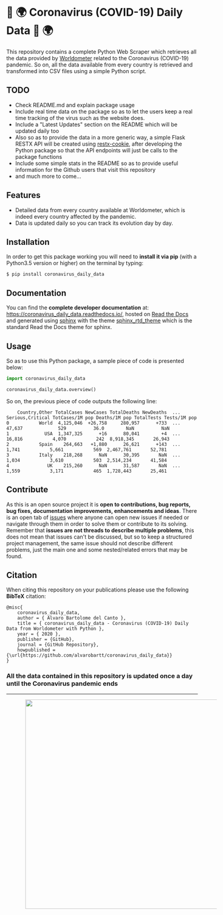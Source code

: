 # 🦠 :earth_africa: Coronavirus (COVID-19) Daily Data 🦠 :earth_africa:

This repository contains a complete Python Web Scraper which retrieves all the data provided by [Worldometer](https://www.worldometers.info/coronavirus/) related to the Coronavirus (COVID-19) pandemic. So on, all the data available from every country is retrieved and transformed into CSV files using a simple Python script.

## TODO

- Check README.md and explain package usage
- Include real time data on the package so as to let the users keep a real time tracking of the virus such as the website does.
- Include a "Latest Updates" section on the README which will be updated daily too
- Also so as to provide the data in a more generic way, a simple Flask RESTX API will be created using [restx-cookie](https://github.com/alvarobartt/restx-cookie), after developing the Python package so that the API endpoints will just be calls to the package functions
- Include some simple stats in the README so as to provide useful information for the Github users that visit this repository
- and much more to come...

## Features

- Detailed data from every country available at Worldometer, which is indeed every country affected by the pandemic.
- Data is updated daily so you can track its evolution day by day.

## Installation

In order to get this package working you will need to **install it via pip** (with a Python3.5 version or higher) on the terminal by typing:

``$ pip install coronavirus_daily_data``

## Documentation

You can find the **complete developer documentation** at: https://coronavirus_daily_data.readthedocs.io/, hosted on [Read the Docs](https://readthedocs.org/) and generated using [sphinx](https://www.sphinx-doc.org/en/master/) with the theme [sphinx_rtd_theme](https://github.com/readthedocs/sphinx_rtd_theme) which is the standard Read the Docs theme for sphinx.

## Usage

So as to use this Python package, a sample piece of code is presented below:

```python
import coronavirus_daily_data

coronavirus_daily_data.overview()
```

So on, the previous piece of code outputs the following line:

```{r, engine='python', count_lines}
    Country,Other TotalCases NewCases TotalDeaths NewDeaths  ... Serious,Critical TotCases/1M pop Deaths/1M pop TotalTests Tests/1M pop
0           World  4,125,046  +26,758     280,957      +733  ...           47,637             529          36.0        NaN          NaN
1             USA  1,347,325      +16      80,041        +4  ...           16,816           4,070           242  8,918,345       26,943
2           Spain    264,663   +1,880      26,621      +143  ...            1,741           5,661           569  2,467,761       52,781
3           Italy    218,268      NaN      30,395       NaN  ...            1,034           3,610           503  2,514,234       41,584
4              UK    215,260      NaN      31,587       NaN  ...            1,559           3,171           465  1,728,443       25,461
```

## Contribute

As this is an open source project it is **open to contributions, bug reports, bug fixes, documentation improvements, enhancements and ideas**. There is an open tab of [issues](https://github.com/alvarobartt/coronavirus_daily_data/issues) where anyone can open new issues if needed or navigate through them in order to solve them or contribute to its solving. Remember that **issues are not threads to describe multiple problems**, this does not mean that issues can't be discussed, but so to keep a structured project management, the same issue should not describe different problems, just the main one and some nested/related errors that may be found.

## Citation

When citing this repository on your publications please use the following **BibTeX** citation:

```
@misc{
    coronavirus_daily_data,
    author = { Alvaro Bartolome del Canto },
    title = { coronavirus_daily_data - Coronavirus (COVID-19) Daily Data from Worldometer with Python },
    year = { 2020 },
    publisher = {GitHub},
    journal = {GitHub Repository},
    howpublished = {\url{https://github.com/alvarobartt/coronavirus_daily_data}}
}
```

### All the data contained in this repository is updated once a day until the Coronavirus pandemic ends

---

<p align="center"><img src="https://i.ibb.co/zhFrbZm/made-with-love.png" width="550" hspace="50"/></p>